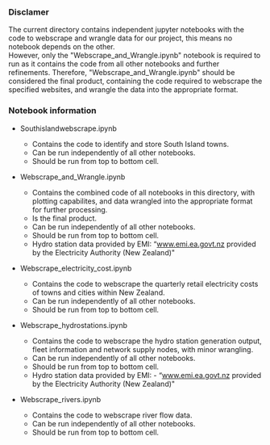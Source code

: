 ### Disclamer
The current directory contains independent jupyter notebooks with the code to webscrape and wrangle data for our project, this means no notebook depends on the other.  
However, only the "Webscrape\_and\_Wrangle.ipynb" notebook is required to run as it contains the code from all other notebooks and further refinements.
Therefore, "Webscrape\_and\_Wrangle.ipynb" should be considered the final product, containing the code required to webscrape the specified websites, and wrangle the data into the appropriate format.

### Notebook information

- Southislandwebscrape.ipynb
    - Contains the code to identify and store South Island towns.
    - Can be run independently of all other notebooks.
    - Should be run from top to bottom cell.

- Webscrape\_and\_Wrangle.ipynb
    - Contains the combined code of all notebooks in this directory, with plotting capabilites, and data wrangled into the appropriate format for further processing.
    - Is the final product.
    - Can be run independently of all other notebooks.
    - Should be run from top to bottom cell.
    - Hydro station data provided by EMI: “www.emi.ea.govt.nz provided by the Electricity Authority (New Zealand)"

- Webscrape\_electricity\_cost.ipynb
    - Contains the code to webscrape the quarterly retail electricity costs of towns and cities within New Zealand.
    - Can be run independently of all other notebooks.
    - Should be run from top to bottom cell.


- Webscrape\_hydrostations.ipynb
    - Contains the code to webscrape the hydro station generation output, fleet information and network supply nodes, with minor wrangling.  
    - Can be run independently of all other notebooks.
    - Should be run from top to bottom cell.
    - Hydro station data provided by EMI: - “www.emi.ea.govt.nz provided by the Electricity Authority (New Zealand)"


- Webscrape\_rivers.ipynb
    - Contains the code to webscrape river flow data.
    - Can be run independently of all other notebooks.
    - Should be run from top to bottom cell.

